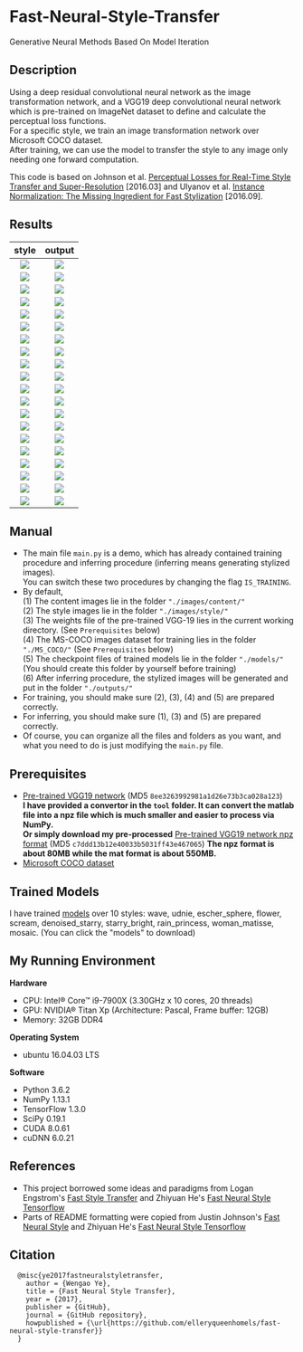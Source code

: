 # Fast-Neural-Style-Transfer

Generative Neural Methods Based On Model Iteration

## Description
Using a deep residual convolutional neural network as the image transformation network, and a VGG19 deep convolutional neural network which is pre-trained on ImageNet dataset to define and calculate the perceptual loss functions.<br />For a specific style, we train an image transformation network over Microsoft COCO dataset.<br />After training, we can use the model to transfer the style to any image only needing one forward computation.

This code is based on Johnson et al. [Perceptual Losses for Real-Time Style Transfer and Super-Resolution](https://arxiv.org/abs/1603.08155) [2016.03] and Ulyanov et al. [Instance Normalization: The Missing Ingredient for Fast Stylization](https://arxiv.org/abs/1607.08022) [2016.09].

## Results
| style | output |
| :----: | :----: |
|![](https://github.com/elleryqueenhomels/fast_neural_style_transfer/blob/master/images/style_thumb/wave_thumb.jpg)|  ![](https://github.com/elleryqueenhomels/fast_neural_style_transfer/blob/master/outputs/wave-Lance.jpg)  |
|![](https://github.com/elleryqueenhomels/fast_neural_style_transfer/blob/master/images/style_thumb/udnie_thumb.jpg)|  ![](https://github.com/elleryqueenhomels/fast_neural_style_transfer/blob/master/outputs/udnie-Lance.jpg)  |
|![](https://github.com/elleryqueenhomels/fast_neural_style_transfer/blob/master/images/style_thumb/escher_sphere_thumb.jpg)|  ![](https://github.com/elleryqueenhomels/fast_neural_style_transfer/blob/master/outputs/escher_sphere-Lance.jpg)  |
|![](https://github.com/elleryqueenhomels/fast_neural_style_transfer/blob/master/images/style_thumb/flower_thumb.jpg)|  ![](https://github.com/elleryqueenhomels/fast_neural_style_transfer/blob/master/outputs/flower-Lance.jpg)  |
|![](https://github.com/elleryqueenhomels/fast_neural_style_transfer/blob/master/images/style_thumb/scream_thumb.jpg)|  ![](https://github.com/elleryqueenhomels/fast_neural_style_transfer/blob/master/outputs/scream-Lance.jpg)  |
|![](https://github.com/elleryqueenhomels/fast_neural_style_transfer/blob/master/images/style_thumb/denoised_starry_thumb.jpg)|  ![](https://github.com/elleryqueenhomels/fast_neural_style_transfer/blob/master/outputs/denoised_starry-Lance.jpg)  |
|![](https://github.com/elleryqueenhomels/fast_neural_style_transfer/blob/master/images/style_thumb/starry_bright_thumb.jpg)|  ![](https://github.com/elleryqueenhomels/fast_neural_style_transfer/blob/master/outputs/starry_bright-Lance.jpg)  |
|![](https://github.com/elleryqueenhomels/fast_neural_style_transfer/blob/master/images/style_thumb/rain_princess_thumb.jpg)|  ![](https://github.com/elleryqueenhomels/fast_neural_style_transfer/blob/master/outputs/rain_princess-Lance.jpg)  |
|![](https://github.com/elleryqueenhomels/fast_neural_style_transfer/blob/master/images/style_thumb/woman_matisse_thumb.jpg)|  ![](https://github.com/elleryqueenhomels/fast_neural_style_transfer/blob/master/outputs/woman_matisse-Lance.jpg)  |
|![](https://github.com/elleryqueenhomels/fast_neural_style_transfer/blob/master/images/style_thumb/mosaic_thumb.jpg)|  ![](https://github.com/elleryqueenhomels/fast_neural_style_transfer/blob/master/outputs/mosaic-Lance.jpg)  |
|![](https://github.com/elleryqueenhomels/fast_neural_style_transfer/blob/master/images/style_thumb/wave_thumb.jpg)|  ![](https://github.com/elleryqueenhomels/fast_neural_style_transfer/blob/master/outputs/wave-stata.jpg)  |
|![](https://github.com/elleryqueenhomels/fast_neural_style_transfer/blob/master/images/style_thumb/udnie_thumb.jpg)|  ![](https://github.com/elleryqueenhomels/fast_neural_style_transfer/blob/master/outputs/udnie-stata.jpg)  |
|![](https://github.com/elleryqueenhomels/fast_neural_style_transfer/blob/master/images/style_thumb/escher_sphere_thumb.jpg)|  ![](https://github.com/elleryqueenhomels/fast_neural_style_transfer/blob/master/outputs/escher_sphere-stata.jpg)  |
|![](https://github.com/elleryqueenhomels/fast_neural_style_transfer/blob/master/images/style_thumb/flower_thumb.jpg)|  ![](https://github.com/elleryqueenhomels/fast_neural_style_transfer/blob/master/outputs/flower-stata.jpg)  |
|![](https://github.com/elleryqueenhomels/fast_neural_style_transfer/blob/master/images/style_thumb/scream_thumb.jpg)|  ![](https://github.com/elleryqueenhomels/fast_neural_style_transfer/blob/master/outputs/scream-stata.jpg)  |
|![](https://github.com/elleryqueenhomels/fast_neural_style_transfer/blob/master/images/style_thumb/denoised_starry_thumb.jpg)|  ![](https://github.com/elleryqueenhomels/fast_neural_style_transfer/blob/master/outputs/denoised_starry-stata.jpg)  |
|![](https://github.com/elleryqueenhomels/fast_neural_style_transfer/blob/master/images/style_thumb/starry_bright_thumb.jpg)|  ![](https://github.com/elleryqueenhomels/fast_neural_style_transfer/blob/master/outputs/starry_bright-stata.jpg)  |
|![](https://github.com/elleryqueenhomels/fast_neural_style_transfer/blob/master/images/style_thumb/rain_princess_thumb.jpg)|  ![](https://github.com/elleryqueenhomels/fast_neural_style_transfer/blob/master/outputs/rain_princess-stata.jpg)  |
|![](https://github.com/elleryqueenhomels/fast_neural_style_transfer/blob/master/images/style_thumb/woman_matisse_thumb.jpg)|  ![](https://github.com/elleryqueenhomels/fast_neural_style_transfer/blob/master/outputs/woman_matisse-stata.jpg)  |
|![](https://github.com/elleryqueenhomels/fast_neural_style_transfer/blob/master/images/style_thumb/mosaic_thumb.jpg)|  ![](https://github.com/elleryqueenhomels/fast_neural_style_transfer/blob/master/outputs/mosaic-stata.jpg)  |

## Manual
- The main file `main.py` is a demo, which has already contained training procedure and inferring procedure (inferring means generating stylized images).<br />You can switch these two procedures by changing the flag `IS_TRAINING`.
- By default,<br />(1) The content images lie in the folder `"./images/content/"`<br />(2) The style images lie in the folder `"./images/style/"`<br />(3) The weights file of the pre-trained VGG-19 lies in the current working directory. (See `Prerequisites` below)<br />(4) The MS-COCO images dataset for training lies in the folder `"./MS_COCO/"` (See `Prerequisites` below)<br />(5) The checkpoint files of trained models lie in the folder `"./models/"` (You should create this folder by yourself before training)<br />(6) After inferring procedure, the stylized images will be generated and put in the folder `"./outputs/"`
- For training, you should make sure (2), (3), (4) and (5) are prepared correctly.
- For inferring, you should make sure (1), (3) and (5) are prepared correctly.
- Of course, you can organize all the files and folders as you want, and what you need to do is just modifying the `main.py` file.

## Prerequisites
- [Pre-trained VGG19 network](http://www.vlfeat.org/matconvnet/models/beta16/imagenet-vgg-verydeep-19.mat) (MD5 `8ee3263992981a1d26e73b3ca028a123`) <br/><b>I have provided a convertor in the `tool` folder. It can convert the matlab file into a npz file which is much smaller and easier to process via NumPy.</b> <br/><b>Or simply download my pre-processed</b> [Pre-trained VGG19 network npz format](http://pan.baidu.com/s/1nv4ZQI1) (MD5 `c7ddd13b12e40033b5031ff43e467065`) <b>The npz format is about 80MB while the mat format is about 550MB.</b>
- [Microsoft COCO dataset](http://msvocds.blob.core.windows.net/coco2014/train2014.zip)

## Trained Models
I have trained [models](https://pan.baidu.com/s/1i4DLXvZ) over 10 styles: wave, udnie, escher_sphere, flower, scream, denoised_starry, starry_bright, rain_princess, woman_matisse, mosaic. (You can click the "models" to download)

## My Running Environment
<b>Hardware</b>
- CPU: Intel® Core™ i9-7900X (3.30GHz x 10 cores, 20 threads)
- GPU: NVIDIA® Titan Xp (Architecture: Pascal, Frame buffer: 12GB)
- Memory: 32GB DDR4

<b>Operating System</b>
- ubuntu 16.04.03 LTS

<b>Software</b>
- Python 3.6.2
- NumPy 1.13.1
- TensorFlow 1.3.0
- SciPy 0.19.1
- CUDA 8.0.61
- cuDNN 6.0.21

## References
- This project borrowed some ideas and paradigms from Logan Engstrom's [Fast Style Transfer](https://github.com/lengstrom/fast-style-transfer) and Zhiyuan He's [Fast Neural Style Tensorflow](https://github.com/hzy46/fast-neural-style-tensorflow)
- Parts of README formatting were copied from Justin Johnson's [Fast Neural Style](https://github.com/jcjohnson/fast-neural-style) and Zhiyuan He's [Fast Neural Style Tensorflow](https://github.com/hzy46/fast-neural-style-tensorflow)

## Citation
```
  @misc{ye2017fastneuralstyletransfer,
    author = {Wengao Ye},
    title = {Fast Neural Style Transfer},
    year = {2017},
    publisher = {GitHub},
    journal = {GitHub repository},
    howpublished = {\url{https://github.com/elleryqueenhomels/fast-neural-style-transfer}}
  }
```

